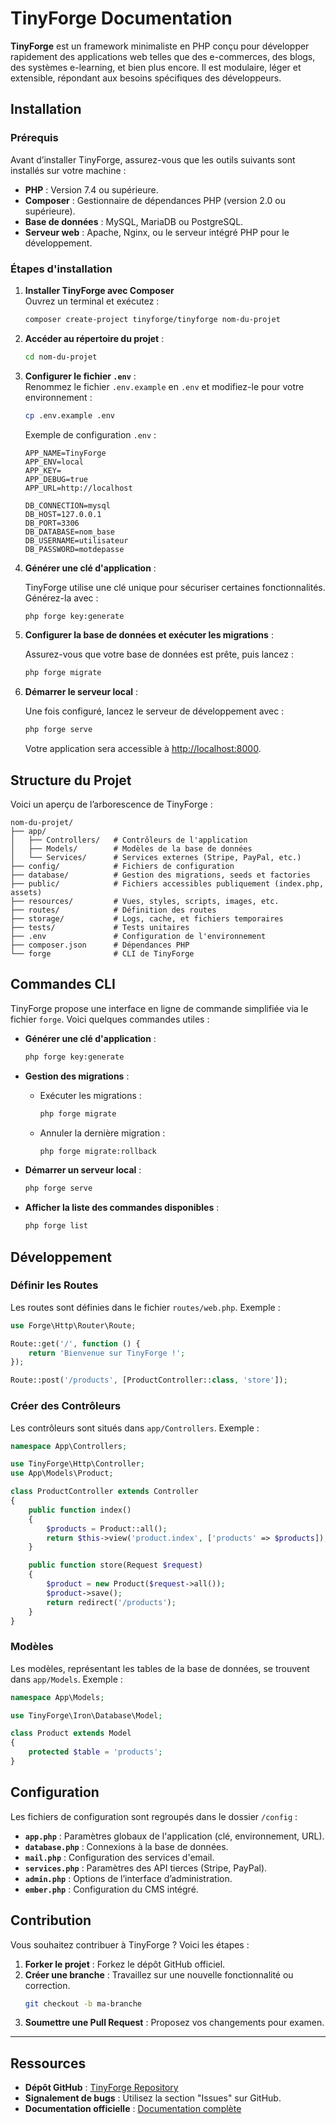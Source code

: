 # **TinyForge Documentation**

**TinyForge** est un framework minimaliste en PHP conçu pour développer rapidement des applications web telles que des e-commerces, des blogs, des systèmes e-learning, et bien plus encore. Il est modulaire, léger et extensible, répondant aux besoins spécifiques des développeurs.


## **Installation**

### **Prérequis**

Avant d’installer TinyForge, assurez-vous que les outils suivants sont installés sur votre machine :

- **PHP** : Version 7.4 ou supérieure.
- **Composer** : Gestionnaire de dépendances PHP (version 2.0 ou supérieure).
- **Base de données** : MySQL, MariaDB ou PostgreSQL.
- **Serveur web** : Apache, Nginx, ou le serveur intégré PHP pour le développement.

### **Étapes d'installation**

1. **Installer TinyForge avec Composer**  
   Ouvrez un terminal et exécutez :

   ```bash
   composer create-project tinyforge/tinyforge nom-du-projet
   ```

2. **Accéder au répertoire du projet** :

   ```bash
   cd nom-du-projet
   ```

3. **Configurer le fichier `.env`** :  
   Renommez le fichier `.env.example` en `.env` et modifiez-le pour votre environnement :

   ```bash
   cp .env.example .env
   ```

   Exemple de configuration `.env` :

   ```env
   APP_NAME=TinyForge
   APP_ENV=local
   APP_KEY=
   APP_DEBUG=true
   APP_URL=http://localhost

   DB_CONNECTION=mysql
   DB_HOST=127.0.0.1
   DB_PORT=3306
   DB_DATABASE=nom_base
   DB_USERNAME=utilisateur
   DB_PASSWORD=motdepasse
   ```

4. **Générer une clé d'application** :  

   TinyForge utilise une clé unique pour sécuriser certaines fonctionnalités. Générez-la avec :

   ```bash
   php forge key:generate
   ```

5. **Configurer la base de données et exécuter les migrations** :  

   Assurez-vous que votre base de données est prête, puis lancez :

   ```bash
   php forge migrate
   ```

6. **Démarrer le serveur local** :  

   Une fois configuré, lancez le serveur de développement avec :

   ```bash
   php forge serve
   ```

   Votre application sera accessible à [http://localhost:8000](http://localhost:8000).



## **Structure du Projet**

Voici un aperçu de l’arborescence de TinyForge :

```
nom-du-projet/
├── app/
│   ├── Controllers/   # Contrôleurs de l'application
│   ├── Models/        # Modèles de la base de données
│   └── Services/      # Services externes (Stripe, PayPal, etc.)
├── config/            # Fichiers de configuration
├── database/          # Gestion des migrations, seeds et factories
├── public/            # Fichiers accessibles publiquement (index.php, assets)
├── resources/         # Vues, styles, scripts, images, etc.
├── routes/            # Définition des routes
├── storage/           # Logs, cache, et fichiers temporaires
├── tests/             # Tests unitaires
├── .env               # Configuration de l'environnement
├── composer.json      # Dépendances PHP
└── forge              # CLI de TinyForge
```

## **Commandes CLI**

TinyForge propose une interface en ligne de commande simplifiée via le fichier `forge`. Voici quelques commandes utiles :

- **Générer une clé d'application** :

  ```bash
  php forge key:generate
  ```

- **Gestion des migrations** :
  - Exécuter les migrations :  
    ```bash
    php forge migrate
    ```
  - Annuler la dernière migration :  
    ```bash
    php forge migrate:rollback
    ```

- **Démarrer un serveur local** :  
  ```bash
  php forge serve
  ```

- **Afficher la liste des commandes disponibles** :  
  ```bash
  php forge list
  ```
  

## **Développement**

### **Définir les Routes**

Les routes sont définies dans le fichier `routes/web.php`. Exemple :

```php
use Forge\Http\Router\Route;

Route::get('/', function () {
    return 'Bienvenue sur TinyForge !';
});

Route::post('/products', [ProductController::class, 'store']);
```

### **Créer des Contrôleurs**

Les contrôleurs sont situés dans `app/Controllers`. Exemple :

```php
namespace App\Controllers;

use TinyForge\Http\Controller;
use App\Models\Product;

class ProductController extends Controller
{
    public function index()
    {
        $products = Product::all();
        return $this->view('product.index', ['products' => $products]);
    }

    public function store(Request $request)
    {
        $product = new Product($request->all());
        $product->save();
        return redirect('/products');
    }
}
```

### **Modèles**

Les modèles, représentant les tables de la base de données, se trouvent dans `app/Models`. Exemple :

```php
namespace App\Models;

use TinyForge\Iron\Database\Model;

class Product extends Model
{
    protected $table = 'products';
}
```

## **Configuration**

Les fichiers de configuration sont regroupés dans le dossier `/config` :

- **`app.php`** : Paramètres globaux de l'application (clé, environnement, URL).
- **`database.php`** : Connexions à la base de données.
- **`mail.php`** : Configuration des services d'email.
- **`services.php`** : Paramètres des API tierces (Stripe, PayPal).
- **`admin.php`** : Options de l’interface d’administration.
- **`ember.php`** : Configuration du CMS intégré.



## **Contribution**

Vous souhaitez contribuer à TinyForge ? Voici les étapes :

1. **Forker le projet** : Forkez le dépôt GitHub officiel.
2. **Créer une branche** : Travaillez sur une nouvelle fonctionnalité ou correction.
   ```bash
   git checkout -b ma-branche
   ```
3. **Soumettre une Pull Request** : Proposez vos changements pour examen.

---

## **Ressources**

- **Dépôt GitHub** : [TinyForge Repository](https://github.com/tinyforge/tinyforge)
- **Signalement de bugs** : Utilisez la section "Issues" sur GitHub.
- **Documentation officielle** : [Documentation complète](https://tinyforge.dev/docs)
